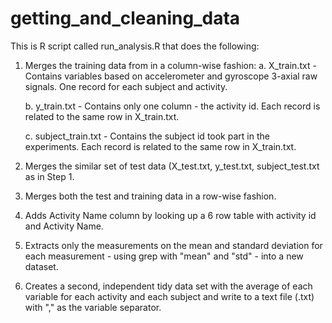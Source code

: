 # getting_and_cleaning_data

This is R script called run_analysis.R that does the following:

 1. Merges the training data from in a column-wise fashion:
    a. X_train.txt - Contains variables based on accelerometer and gyroscope 3-axial raw signals.
                     One record for each subject and activity.
        
    b. y_train.txt - Contains only one column - the activity id. 
                     Each record is related to the same row in X_train.txt.

    c. subject_train.txt - Contains the subject id took part in the experiments.
                     Each record is related to the same row in X_train.txt.

 2. Merges the similar set of test data (X_test.txt, y_test.txt, subject_test.txt as in Step 1.
 
 3. Merges both the test and training data in a row-wise fashion.
 
 5. Adds Activity Name column by looking up a 6 row table with activity id and Activity Name. 
 
 7. Extracts only the measurements on the mean and standard deviation for each measurement - using 
    grep with "mean" and "std" - into a new dataset.

 8. Creates a second, independent tidy data set with the average of each variable for each activity 
    and each subject and write to a text file (.txt) with "," as the variable separator.

